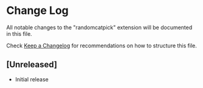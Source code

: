 # Change Log

All notable changes to the "randomcatpick" extension will be documented in this file.

Check [Keep a Changelog](http://keepachangelog.com/) for recommendations on how to structure this file.

## [Unreleased]

- Initial release